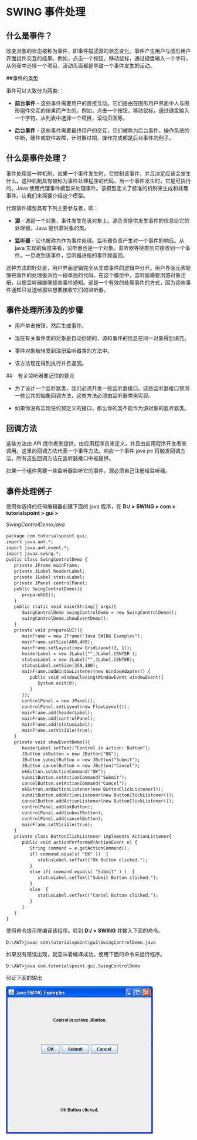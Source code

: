 # SWING 事件处理

## 什么是事件？

改变对象的状态被称为事件，即事件描述源的状态变化。事件产生用户与图形用户界面组件交互的结果。例如，点击一个按钮，移动鼠标，通过键盘输入一个字符，从列表中选择一个项目，滚动页面都是导致一个事件发生的活动。

##事件的类型

事件可以大致分为两类:：

- **前台事件** - 这些事件需要用户的直接互动。它们是由在图形用户界面中人与图形组件交互的结果而产生的。例如，点击一个按钮，移动鼠标，通过键盘输入一个字符，从列表中选择一个项目，滚动页面等。

- **后台事件** - 这些事件需要最终用户的交互，它们被称为后台事件。操作系统的中断，硬件或软件故障，计时器过期，操作完成都是后台事件的例子。

## 什么是事件处理？

事件处理是一种机制，如果一个事件发生时，它控制该事件，并且决定应该会发生什么。这种机制具有被称为事件处理程序的代码，当一个事件发生时，它是可执行的。Java 使用代理事件模型来处理事件。该模型定义了标准的机制来生成和处理事件。让我们来简要介绍这个模型。

代理事件模型具有下列主要参与者，即：

- **源** - 源是一个对象，事件发生在该对象上。源负责提供发生事件的信息给它的处理器。Java 提供源对象的类。

- **监听器** - 它也被称为作为事件处理。监听器负责产生对一个事件的响应。从 java 实现的角度来看，监听器也是一个对象。监听器等待直到它接收到一个事件。一旦收到该事件，监听器进程的事件就返回。

这种方法的好处是，用户界面逻辑完全从生成事件的逻辑中分开。用户界面元素能够把事件的处理委派给一段单独的代码。在这个模型中，监听器需要用源对象注册，以便监听器能够接收事件通知。这是一个有效的处理事件的方式，因为这些事件通知只发送给那些想要接收它们的监听器。

## 事件处理所涉及的步骤

- 用户单击按钮，然后生成事件。

- 现在有关事件类的对象是自动创建的，源和事件的信息在同一对象得到填充。

- 事件对象被转发到注册监听器类的方法中。

- 该方法现在得到执行并且返回。

##　有关监听器要记住的要点

- 为了设计一个监听器类，我们必须开发一些监听器接口。这些监听器接口预测一些公共的抽象回调方法，这些方法必须由监听器类来实现。

- 如果你没有实现任何预定义的接口，那么你的类不能作为源对象的监听器类。

## 回调方法

这些方法由 API 提供者来提供，由应用程序员来定义，并且由应用程序开发者来调用。这里的回调方法代表一个事件方法。响应一个事件 java jre 将触发回调方法。所有这些回调方法在监听器接口中被提供。

如果一个组件需要一些监听器监听它的事件，源必须自己注册给监听器。

## 事件处理例子

使用你选择的任何编辑器创建下面的 java 程序，在 **D:/ > SWING > com > tutorialspoint > gui >**

*SwingControlDemo.java*

```
package com.tutorialspoint.gui;
import java.awt.*;
import java.awt.event.*;
import javax.swing.*;
public class SwingControlDemo {
   private JFrame mainFrame;
   private JLabel headerLabel;
   private JLabel statusLabel;
   private JPanel controlPanel;
   public SwingControlDemo(){
      prepareGUI();
   }
   public static void main(String[] args){
      SwingControlDemo swingControlDemo = new SwingControlDemo();  
      swingControlDemo.showEventDemo();       
   }      
   private void prepareGUI(){
      mainFrame = new JFrame("Java SWING Examples");
      mainFrame.setSize(400,400);
      mainFrame.setLayout(new GridLayout(3, 1));
      headerLabel = new JLabel("",JLabel.CENTER );
      statusLabel = new JLabel("",JLabel.CENTER);        
      statusLabel.setSize(350,100);
      mainFrame.addWindowListener(new WindowAdapter() {
         public void windowClosing(WindowEvent windowEvent){
	        System.exit(0);
         }        
      });    
      controlPanel = new JPanel();
      controlPanel.setLayout(new FlowLayout());
      mainFrame.add(headerLabel);
      mainFrame.add(controlPanel);
      mainFrame.add(statusLabel);
      mainFrame.setVisible(true);  
   }
   private void showEventDemo(){
      headerLabel.setText("Control in action: Button"); 
      JButton okButton = new JButton("OK");
      JButton submitButton = new JButton("Submit");
      JButton cancelButton = new JButton("Cancel");
      okButton.setActionCommand("OK");
      submitButton.setActionCommand("Submit");
      cancelButton.setActionCommand("Cancel");
      okButton.addActionListener(new ButtonClickListener()); 
      submitButton.addActionListener(new ButtonClickListener()); 
      cancelButton.addActionListener(new ButtonClickListener()); 
      controlPanel.add(okButton);
      controlPanel.add(submitButton);
      controlPanel.add(cancelButton);       
      mainFrame.setVisible(true);  
   }
   private class ButtonClickListener implements ActionListener{
      public void actionPerformed(ActionEvent e) {
         String command = e.getActionCommand();  
         if( command.equals( "OK" ))  {
            statusLabel.setText("Ok Button clicked.");
         }
         else if( command.equals( "Submit" ) )  {
            statusLabel.setText("Submit Button clicked."); 
         }
         else  {
            statusLabel.setText("Cancel Button clicked.");
         }  	
      }		
   }
}
```

使用命令提示符编译该程序。转到 **D:/ > SWING** 并输入下面的命令。

```
D:\AWT>javac com\tutorialspoint\gui\SwingControlDemo.java
```

如果没有错误出现，就意味着编译成功。使用下面的命令来运行程序。

```
D:\AWT>java com.tutorialspoint.gui.SwingControlDemo
```

验证下面的输出

![](images/event-hand1.jpg)
